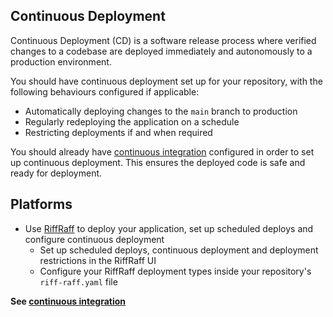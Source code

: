 Continuous Deployment
-----

Continuous Deployment (CD) is a software release process where verified changes to a codebase are deployed immediately and autonomously to a production environment.

You should have continuous deployment set up for your repository, with the following behaviours configured if applicable:
* Automatically deploying changes to the `main` branch to production
* Regularly redeploying the application on a schedule
* Restricting deployments if and when required

You should already have [continuous integration](continuous-integration.md) configured in order to set up continuous deployment.
This ensures the deployed code is safe and ready for deployment. 

## Platforms

* Use [RiffRaff](https://github.com/guardian/riffraff) to deploy your application, set up scheduled deploys and configure continuous deployment
    - Set up scheduled deploys, continuous deployment and deployment restrictions in the RiffRaff UI
    - Configure your RiffRaff deployment types inside your repository's `riff-raff.yaml` file 

**See [continuous integration](continuous-integration.md)**
